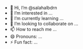 - 👋 Hi, I’m @salahalbdrn
- 👀 I’m interested in ...
- 🌱 I’m currently learning ...
- 💞️ I’m looking to collaborate on ...
- 📫 How to reach me ...
- 😄 Pronouns: ...
- ⚡ Fun fact: ...

<!---
salahalbdrn/salahalbdrn is a ✨ special ✨ repository because its `README.md` (this file) appears on your GitHub profile.
You can click the Preview link to take a look at your changes.
--->
